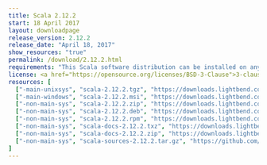 ```yaml
---
title: Scala 2.12.2
start: 18 April 2017
layout: downloadpage
release_version: 2.12.2
release_date: "April 18, 2017"
show_resources: "true"
permalink: /download/2.12.2.html
requirements: "This Scala software distribution can be installed on any Unix-like or Windows system. It requires the Java runtime version 1.8 or later, which can be downloaded <a href='https://www.java.com/'>here</a>."
license: <a href="https://opensource.org/licenses/BSD-3-Clause">3-clause BSD license</a>
resources: [
  ["-main-unixsys", "scala-2.12.2.tgz", "https://downloads.lightbend.com/scala/2.12.2/scala-2.12.2.tgz", "Mac OS X, Unix, Cygwin", "18.69M"],
  ["-main-windows", "scala-2.12.2.msi", "https://downloads.lightbend.com/scala/2.12.2/scala-2.12.2.msi", "Windows (msi installer)", "126.44M"],
  ["-non-main-sys", "scala-2.12.2.zip", "https://downloads.lightbend.com/scala/2.12.2/scala-2.12.2.zip", "Windows", "18.73M"],
  ["-non-main-sys", "scala-2.12.2.deb", "https://downloads.lightbend.com/scala/2.12.2/scala-2.12.2.deb", "Debian", "145.14M"],
  ["-non-main-sys", "scala-2.12.2.rpm", "https://downloads.lightbend.com/scala/2.12.2/scala-2.12.2.rpm", "RPM package", "125.88M"],
  ["-non-main-sys", "scala-docs-2.12.2.txz", "https://downloads.lightbend.com/scala/2.12.2/scala-docs-2.12.2.txz", "API docs", "56.51M"],
  ["-non-main-sys", "scala-docs-2.12.2.zip", "https://downloads.lightbend.com/scala/2.12.2/scala-docs-2.12.2.zip", "API docs", "109.80M"],
  ["-non-main-sys", "scala-sources-2.12.2.tar.gz", "https://github.com/scala/scala/archive/v2.12.2.tar.gz", "Sources", ""]
]
---
```

